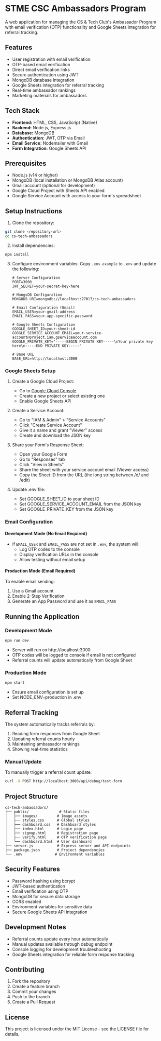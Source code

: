 # STME CSC Ambassadors Program

A web application for managing the CS & Tech Club's Ambassador Program with email verification (OTP) functionality and Google Sheets integration for referral tracking.

## Features

- User registration with email verification
- OTP-based email verification
- Direct email verification links
- Secure authentication using JWT
- MongoDB database integration
- Google Sheets integration for referral tracking
- Real-time ambassador rankings
- Marketing materials for ambassadors

## Tech Stack

- **Frontend:** HTML, CSS, JavaScript (Native)
- **Backend:** Node.js, Express.js
- **Database:** MongoDB
- **Authentication:** JWT, OTP via Email
- **Email Service:** Nodemailer with Gmail
- **Form Integration:** Google Sheets API

## Prerequisites

- Node.js (v14 or higher)
- MongoDB (local installation or MongoDB Atlas account)
- Gmail account (optional for development)
- Google Cloud Project with Sheets API enabled
- Google Service Account with access to your form's spreadsheet

## Setup Instructions

1. Clone the repository:
```bash
git clone <repository-url>
cd cs-tech-ambassadors
```

2. Install dependencies:
```bash
npm install
```

3. Configure environment variables:
   Copy `.env.example` to `.env` and update the following:

   ```env
   # Server Configuration
   PORT=3000
   JWT_SECRET=your-secret-key-here

   # MongoDB Configuration
   MONGODB_URI=mongodb://localhost:27017/cs-tech-ambassadors

   # Email Configuration (Gmail)
   EMAIL_USER=your-gmail-address
   EMAIL_PASS=your-app-specific-password

   # Google Sheets Configuration
   GOOGLE_SHEET_ID=your-sheet-id
   GOOGLE_SERVICE_ACCOUNT_EMAIL=your-service-account@project.iam.gserviceaccount.com
   GOOGLE_PRIVATE_KEY="-----BEGIN PRIVATE KEY-----\nYour private key here\n-----END PRIVATE KEY-----"

   # Base URL
   BASE_URL=http://localhost:3000
   ```

### Google Sheets Setup

1. Create a Google Cloud Project:
   - Go to [Google Cloud Console](https://console.cloud.google.com)
   - Create a new project or select existing one
   - Enable Google Sheets API

2. Create a Service Account:
   - Go to "IAM & Admin" > "Service Accounts"
   - Click "Create Service Account"
   - Give it a name and grant "Viewer" access
   - Create and download the JSON key

3. Share your Form's Response Sheet:
   - Open your Google Form
   - Go to "Responses" tab
   - Click "View in Sheets"
   - Share the sheet with your service account email (Viewer access)
   - Copy the Sheet ID from the URL (the long string between /d/ and /edit)

4. Update .env file:
   - Set GOOGLE_SHEET_ID to your sheet ID
   - Set GOOGLE_SERVICE_ACCOUNT_EMAIL from the JSON key
   - Set GOOGLE_PRIVATE_KEY from the JSON key

### Email Configuration

#### Development Mode (No Email Required)
- If `EMAIL_USER` and `EMAIL_PASS` are not set in `.env`, the system will:
  - Log OTP codes to the console
  - Display verification URLs in the console
  - Allow testing without email setup

#### Production Mode (Email Required)
To enable email sending:
1. Use a Gmail account
2. Enable 2-Step Verification
3. Generate an App Password and use it as `EMAIL_PASS`

## Running the Application

### Development Mode
```bash
npm run dev
```
- Server will run on http://localhost:3000
- OTP codes will be logged to console if email is not configured
- Referral counts will update automatically from Google Sheet

### Production Mode
```bash
npm start
```
- Ensure email configuration is set up
- Set NODE_ENV=production in .env

## Referral Tracking

The system automatically tracks referrals by:
1. Reading form responses from Google Sheet
2. Updating referral counts hourly
3. Maintaining ambassador rankings
4. Showing real-time statistics

### Manual Update
To manually trigger a referral count update:
```bash
curl -X POST http://localhost:3000/api/debug/test-form
```

## Project Structure

```
cs-tech-ambassadors/
├── public/              # Static files
│   ├── images/         # Image assets
│   ├── styles.css      # Global styles
│   ├── dashboard.css   # Dashboard styles
│   ├── index.html      # Login page
│   ├── signup.html     # Registration page
│   ├── verify.html     # OTP verification page
│   └── dashboard.html  # User dashboard
├── server.js           # Express server and API endpoints
├── package.json        # Project dependencies
└── .env               # Environment variables
```

## Security Features

- Password hashing using bcrypt
- JWT-based authentication
- Email verification using OTP
- MongoDB for secure data storage
- CORS enabled
- Environment variables for sensitive data
- Secure Google Sheets API integration

## Development Notes

- Referral counts update every hour automatically
- Manual updates available through debug endpoint
- Console logging for development troubleshooting
- Google Sheets integration for reliable form response tracking

## Contributing

1. Fork the repository
2. Create a feature branch
3. Commit your changes
4. Push to the branch
5. Create a Pull Request

## License

This project is licensed under the MIT License - see the LICENSE file for details.
